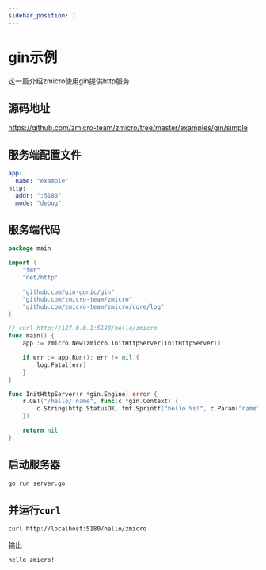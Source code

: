 ```yaml
---
sidebar_position: 1
---
```


# gin示例

这一篇介绍zmicro使用gin提供http服务

## 源码地址

https://github.com/zmicro-team/zmicro/tree/master/examples/gin/simple

## 服务端配置文件

```yaml
app:
  name: "example"
http:
  addr: ":5180"
  mode: "debug"
```

## 服务端代码

```go
package main

import (
	"fmt"
	"net/http"

	"github.com/gin-gonic/gin"
	"github.com/zmicro-team/zmicro"
	"github.com/zmicro-team/zmicro/core/log"
)

// curl http://127.0.0.1:5180/hello/zmicro
func main() {
	app := zmicro.New(zmicro.InitHttpServer(InitHttpServer))

	if err := app.Run(); err != nil {
		log.Fatal(err)
	}
}

func InitHttpServer(r *gin.Engine) error {
	r.GET("/hello/:name", func(c *gin.Context) {
		c.String(http.StatusOK, fmt.Sprintf("hello %s!", c.Param("name")))
	})

	return nil
}
```

## 启动服务器

```bash
go run server.go
```

## 并运行`curl`

```bash
curl http://localhost:5180/hello/zmicro
```

输出

```
hello zmicro!
```
